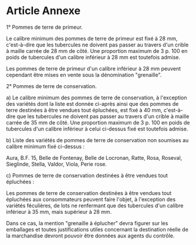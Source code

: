 # Article Annexe

1° Pommes de terre de primeur.

Le calibre minimum des pommes de terre de primeur est fixé à 28 mm, c'est-à-dire que les tubercules ne doivent pas passer au travers d'un crible à maille carrée de 28 mm de côté. Une proportion maximum de 3 p. 100 en poids de tubercules d'un calibre inférieur à 28 mm est toutefois admise.

Les pommes de terre de primeur d'un calibre inférieur à 28 mm peuvent cependant être mises en vente sous la dénomination "grenaille".

2° Pommes de terre de conservation.

a) Le calibre minimum des pommes de terre de conservation, à l'exception des variétés dont la liste est donnée ci-après ainsi que des pommes de terre destinées à être vendues tout épluchées, est fixé à 40 mm, c'est-à-dire que les tubercules ne doivent pas passer au travers d'un crible à maille carrée de 35 mm de côté. Une proportion maximum de 3 p. 100 en poids de tubercules d'un calibre inférieur à celui ci-dessus fixé est toutefois admise.

b) Liste des variétés de pommes de terre de conservation non soumises au calibre minimum fixé ci-dessus :

Aura, B.F. 15, Belle de Fontenay, Belle de Locronan, Ratte, Rosa, Roseval, Sieglinde, Stella, Valdor, Viola, Perie rose.

c) Pommes de terre de conservation destinées à être vendues tout épluchées :

Les pommes de terre de conservation destinées à être vendues tout épluchées aux consommateurs peuvent faire l'objet, à l'exception des variétés féculières, de lots ne renfermant que des tubercules d'un calibre inférieur à 35 mm, mais supérieur à 28 mm.

Dans ce cas, la mention "grenaille à éplucher" devra figurer sur les emballages et toutes justifications utiles concernant la destination réelle de la marchandise devront pouvoir être données aux agents du contrôle.

